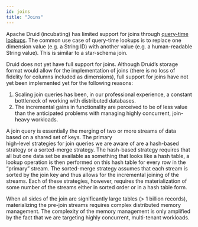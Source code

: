 ```yaml
---
id: joins
title: "Joins"
---
```


<!--
  ~ Licensed to the Apache Software Foundation (ASF) under one
  ~ or more contributor license agreements.  See the NOTICE file
  ~ distributed with this work for additional information
  ~ regarding copyright ownership.  The ASF licenses this file
  ~ to you under the Apache License, Version 2.0 (the
  ~ "License"); you may not use this file except in compliance
  ~ with the License.  You may obtain a copy of the License at
  ~
  ~   http://www.apache.org/licenses/LICENSE-2.0
  ~
  ~ Unless required by applicable law or agreed to in writing,
  ~ software distributed under the License is distributed on an
  ~ "AS IS" BASIS, WITHOUT WARRANTIES OR CONDITIONS OF ANY
  ~ KIND, either express or implied.  See the License for the
  ~ specific language governing permissions and limitations
  ~ under the License.
  -->


Apache Druid (incubating) has limited support for joins through [query-time lookups](../querying/lookups.md). The common use case of 
query-time lookups is to replace one dimension value (e.g. a String ID) with another value (e.g. a human-readable String value). This is similar to a star-schema join.

Druid does not yet have full support for joins. Although Druid’s storage format would allow for the implementation 
of joins (there is no loss of fidelity for columns included as dimensions), full support for joins have not yet been implemented yet 
for the following reasons:

1. Scaling join queries has been, in our professional experience, 
a constant bottleneck of working with distributed databases.
2. The incremental gains in functionality are perceived to be 
of less value than the anticipated problems with managing 
highly concurrent, join-heavy workloads.

A join query is essentially the merging of two or more streams of data based on a shared set of keys. The primary  
high-level strategies for join queries we are aware of are a hash-based strategy or a 
sorted-merge strategy. The hash-based strategy requires that all but 
one data set be available as something that looks like a hash table, 
a lookup operation is then performed on this hash table for every 
row in the “primary” stream. The sorted-merge strategy assumes 
that each stream is sorted by the join key and thus allows for the incremental 
joining of the streams. Each of these strategies, however, 
requires the materialization of some number of the streams either in 
sorted order or in a hash table form.

When all sides of the join are significantly large tables (> 1 billion 
records), materializing the pre-join streams requires complex 
distributed memory management. The complexity of the memory 
management is only amplified by the fact that we are targeting highly 
concurrent, multi-tenant workloads.

